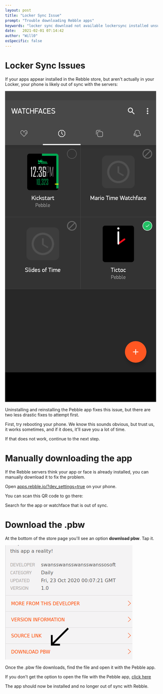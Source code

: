 ```yaml
---
layout: post
title: "Locker Sync Issue"
prompt: "Trouble downloading Rebble apps"
keywords: "locker sync download not available lockersync installed unsupported watchface app"
date:   2021-02-01 07:14:42
author: "Will0"
osSpecific: false
---
```


# Locker Sync Issues 

If your apps appear installed in the Rebble store, but aren't actually in your Locker, your phone is likely out of sync with the servers:

![](/images/lockersync/2.png)  
   
Uninstalling and reinstalling the Pebble app fixes this issue, but there are two less drastic fixes to attempt first.


First, try rebooting your phone. We know this sounds obvious, but trust us, it works sometimes, and if it does, it'll save you a lot of time.  
    
If that does not work, continue to the next step.

# Manually downloading the app

If the Rebble servers think your app or face is already installed, you can manually download it to fix the problem.   
   
Open [apps.rebble.io/?dev_settings=true](https://apps.rebble.io/?dev_settings=true) on your phone.   

<notmobile>
You can scan this QR code to go there:

<qr url="https://apps.rebble.io/?dev_settings=true" />
</notmobile>

Search for the app or watchface that is out of sync.

# Download the .pbw

At the bottom of the store page you'll see an option **download pbw**. Tap it.

![](/images/lockersync/3.png)  

Once the .pbw file downloads, find the file and open it with the Pebble app.

If you don't get the option to open the file with the Pebble app, [click here](/sideloading/)

The app should now be installed and no longer out of sync with Rebble.
